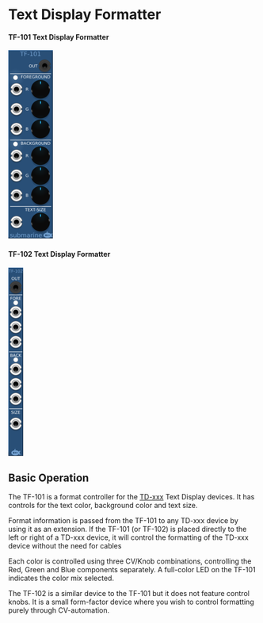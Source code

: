 # Text Display Formatter
#### TF-101 Text Display Formatter
![View of the Text Display Formatter](TF-101.m.png "Text Display Formatter")
#### TF-102 Text Display Formatter
![View of the Text Dispaly Formatter](TF-102.m.png "Text Display Formatter")

## Basic Operation

The TF-101 is a format controller for the [TD-xxx](TD.md) Text Display devices. It has controls for the text color, background color and text size.

Format information is passed from the TF-101 to any TD-xxx device by using it as an extension. If the TF-101 (or TF-102) is placed directly to the left or right of a TD-xxx device, it will control the formatting of the TD-xxx device without the need for cables

Each color is controlled using three CV/Knob combinations, controlling the Red, Green and Blue components separately. A full-color LED on the TF-101 indicates the color mix selected.

The TF-102 is a similar device to the TF-101 but it does not feature control knobs. It is a small form-factor device where you wish to control formatting purely through CV-automation. 
